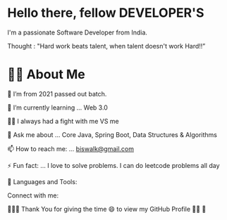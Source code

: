 
# Hello there, fellow DEVELOPER'S

 I'm a passionate Software Developer from India.

 Thought : "Hard work beats talent, when talent doesn't work Hard!!”


# 🙋‍♂️ About Me
🔭 I’m from 2021 passed out batch.

🌱 I’m currently learning ... Web 3.0

👊🤜 I always had a fight with me VS me

💬 Ask me about ... Core Java, Spring Boot, Data Structures & Algorithms
 
📫 How to reach me: ... biswalk@gmail.com

⚡ Fun fact: ... I love to solve problems. I can do leetcode problems all day



🚀 Languages and Tools: 


Connect with me: 
   


👩‍🚀🚀 Thank You for giving the time 😄 to view my GitHub Profile 👩‍🚀 🚀

          


